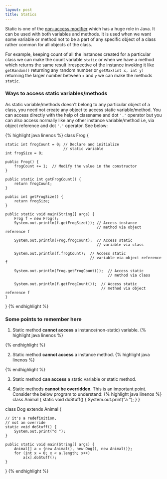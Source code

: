 ```yaml
---
layout: post
title: Statics
---
```


Static is one of the [non-access modifier](/2015/05/22/access-control.html) which has a huge role in Java. It can be used
with both variables and methods. It is used when we want some variable or method not to be a part of any specific object
of a class rather common for all objects of the class. 

For example, keeping count of all the instances created for a particular class we can make the count variable `static` or 
when we have a method which returns the same result irrespective of the instance invoking it like `getRandom()` returning
any random number or `getMax(int x, int y)` returning the larger number between `x` and `y` we can make the methods `static`.

### Ways to access static variables/methods

As static variable/methods doesn't belong to any particular object of a class, you need not create any object to access 
static variable/method. You can access directly with the help of classname and dot `'.'` operator but you can also access
normally like any other instance variable/method i.e, via object reference and dot `'.'` operator. See below:

{% highlight java linenos %}
class Frog {

    static int frogCount = 0; // Declare and initialize
                              // static variable
    int frogSize = 0;

    public Frog() {
        frogCount += 1;  // Modify the value in the constructor
    }

    public static int getFrogCount() {
        return frogCount;
    }
    
    public int getFrogSize() {
        return frogSize;
    }

    public static void main(String[] args) {
        Frog f = new Frog();
        System.out.println(f.getFrogSize()); // Access instance
                                             // method via object reference f
        
        System.out.println(Frog.frogCount);  // Access static
                                             // variable via class 
        
        System.out.println(f.frogCount);  // Access static
                                          // variable via object reference f
                                          
        System.out.println(Frog.getFrogCount());  // Access static
                                                  // method via class 
                
        System.out.println(f.getFrogCount());  // Access static
                                               // method via object reference f
    }
}
{% endhighlight %}

### Some points to remember here

1. Static method __cannot access__ a instance(non-static) variable.
{% highlight java linenos %}

{% endhighlight %}

2. Static method __cannot access__ a instance method.
{% highlight java linenos %}

{% endhighlight %}

3. Static method __can access__ a static variable or static method.

4. Static methods __cannot be overridden__. This is an important point. Consider the below program to understand:
{% highlight java linenos %}
class Animal {
    static void doStuff() {
        System.out.print("a ");
    }
}

class Dog extends Animal {
    
    // it's a redefinition,
    // not an override
    static void doStuff() {
        System.out.print("d ");
    }
    
    public static void main(String[] args) {
        Animal[] a = {new Animal(), new Dog(), new Animal()};
        for (int x = 0; x < a.length; x++)
            a[x].doStuff();
    }
}
{% endhighlight %}

